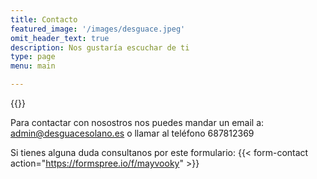 ```yaml
---
title: Contacto
featured_image: '/images/desguace.jpeg'
omit_header_text: true
description: Nos gustaría escuchar de ti
type: page
menu: main

---
```


{{<map>}}


Para contactar con nosostros nos puedes mandar un email a: admin@desguacesolano.es o llamar al teléfono 687812369



Si tienes alguna duda consultanos por este formulario:
{{< form-contact action="https://formspree.io/f/mayvooky"  >}}
